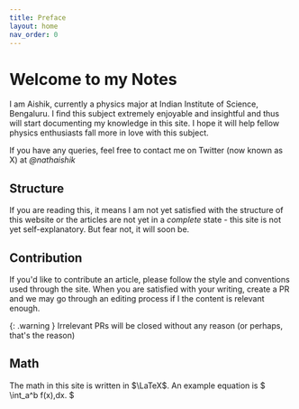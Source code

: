 ```yaml
---
title: Preface
layout: home
nav_order: 0
---
```


# Welcome to my Notes

I am Aishik, currently a physics major at Indian Institute of Science, Bengaluru. I find this subject extremely enjoyable and insightful and thus will start documenting my knowledge in this site. I hope it will help fellow physics enthusiasts fall more in love with this subject.

If you have any queries, feel free to contact me on Twitter (now known as X) at *@nathaishik*

## Structure

If you are reading this, it means I am not yet satisfied with the structure of this website or the articles are not yet in a *complete* state - this site is not yet self-explanatory. But fear not, it will soon be.

## Contribution

If you'd like to contribute an article, please follow the style and conventions used through the site. When you are satisfied with your writing, create a PR and we may go through an editing process if I the content is relevant enough.

{: .warning }
Irrelevant PRs will be closed without any reason (or perhaps, that's the reason)

## Math

The math in this site is written in $\LaTeX$. An example equation is $ \int\_a^b f(x)\,dx. $



